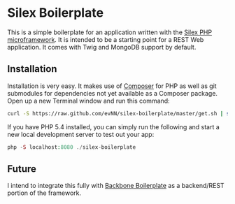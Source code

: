 Silex Boilerplate
=================

This is a simple boilerplate for an application written with the [Silex PHP 
microframework](http://silex.sensiolabs.org/). It is intended to be a starting 
point for a REST Web application.  It comes with Twig and MongoDB support by 
default.

## Installation ##
Installation is very easy. It makes use of [Composer](http://getcomposer.org/) 
for PHP as well as git submodules for dependencies not yet available as a 
Composer package. Open up a new Terminal window and run this command:

``` bash
curl -S https://raw.github.com/evNN/silex-boilerplate/master/get.sh | sh
```

If you have PHP 5.4 installed, you can simply run the following and start a new
local development server to test out your app:

``` php
php -S localhost:8080 ./silex-boilerplate
```

## Future ##
I intend to integrate this fully with [Backbone Boilerplate](https://github.com/tbranyen/backbone-boilerplate)
as a backend/REST portion of the framework.
